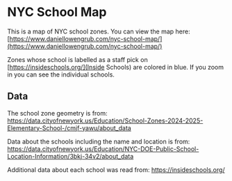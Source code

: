 # NYC School Map

This is a map of NYC school zones. You can view the map here: [https://www.daniellowengrub.com/nyc-school-map/](https://www.daniellowengrub.com/nyc-school-map/)

Zones whose school is labelled as a staff pick on [https://insideschools.org/](Inside Schools) are colored in blue. If you zoom in you can see the individual schools.

## Data

The school zone geometry is from: https://data.cityofnewyork.us/Education/School-Zones-2024-2025-Elementary-School-/cmjf-yawu/about_data

Data about the schools including the name and location is from: https://data.cityofnewyork.us/Education/NYC-DOE-Public-School-Location-Information/3bkj-34v2/about_data

Additional data about each school was read from: https://insideschools.org/

